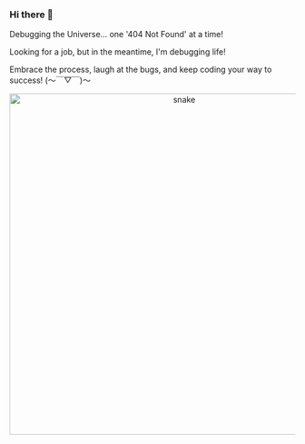 ### Hi there 👋

Debugging the Universe... one '404 Not Found' at a time!

Looking for a job, but in the meantime, I'm debugging life!

Embrace the process, laugh at the bugs, and keep coding your way to success! (～￣▽￣)～

<p align="center">
 <img width="600" src="assets/github-snake.svg" alt="snake"/>
</p>

<!--
**StudentFPW/StudentFPW** is a ✨ _special_ ✨ repository because its `README.md` (this file) appears on your GitHub profile.

Here are some ideas to get you started:

- 🔭 I’m currently working on ...
- 🌱 I’m currently learning ...
- 👯 I’m looking to collaborate on ...
- 🤔 I’m looking for help with ...
- 💬 Ask me about ...
- 📫 How to reach me: ...
- 😄 Pronouns: ...
- ⚡ Fun fact: ...
-->
